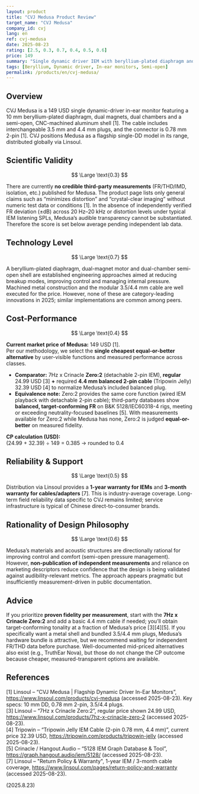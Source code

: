```yaml
---
layout: product
title: "CVJ Medusa Product Review"
target_name: "CVJ Medusa"
company_id: cvj
lang: en
ref: cvj-medusa
date: 2025-08-23
rating: [2.5, 0.3, 0.7, 0.4, 0.5, 0.6]
price: 149
summary: "Single dynamic driver IEM with beryllium-plated diaphragm and semi-open design; attractive build and bundle, but no independent measurements to substantiate performance claims"
tags: [Beryllium, Dynamic driver, In-ear monitors, Semi-open]
permalink: /products/en/cvj-medusa/
---
```

## Overview

CVJ Medusa is a 149 USD single dynamic-driver in-ear monitor featuring a 10 mm beryllium-plated diaphragm, dual magnets, dual chambers and a semi-open, CNC-machined aluminum shell [1]. The cable includes interchangeable 3.5 mm and 4.4 mm plugs, and the connector is 0.78 mm 2-pin [1]. CVJ positions Medusa as a flagship single-DD model in its range, distributed globally via Linsoul.

## Scientific Validity

$$ \Large \text{0.3} $$

There are currently **no credible third-party measurements** (FR/THD/IMD, isolation, etc.) published for Medusa. The product page lists only general claims such as “minimizes distortion” and “crystal-clear imaging” without numeric test data or conditions [1]. In the absence of independently verified FR deviation (±dB) across 20 Hz–20 kHz or distortion levels under typical IEM listening SPLs, Medusa’s audible transparency cannot be substantiated. Therefore the score is set below average pending independent lab data.

## Technology Level

$$ \Large \text{0.7} $$

A beryllium-plated diaphragm, dual-magnet motor and dual-chamber semi-open shell are established engineering approaches aimed at reducing breakup modes, improving control and managing internal pressure. Machined metal construction and the modular 3.5/4.4 mm cable are well executed for the price. However, none of these are category-leading innovations in 2025; similar implementations are common among peers.

## Cost-Performance

$$ \Large \text{0.4} $$

**Current market price of Medusa:** 149 USD [1].  
Per our methodology, we select the **single cheapest equal-or-better alternative** by user-visible functions and measured performance across classes.

- **Comparator:** 7Hz x Crinacle **Zero:2** (detachable 2-pin IEM), **regular** 24.99 USD [3] **+** required **4.4 mm balanced 2-pin cable** (Tripowin Jelly) 32.39 USD [4] to normalize Medusa’s included balanced plug.  
- **Equivalence note:** Zero:2 provides the same core function (wired IEM playback with detachable 2-pin cable); third-party databases show **balanced, target-conforming FR** on B&K 5128/IEC60318-4 rigs, meeting or exceeding neutrality-focused baselines [5]. With measurements available for Zero:2 while Medusa has none, Zero:2 is judged **equal-or-better** on measured fidelity.

**CP calculation (USD):**  
(24.99 + 32.39) ÷ 149 = 0.385 → rounded to 0.4

## Reliability & Support

$$ \Large \text{0.5} $$

Distribution via Linsoul provides a **1-year warranty for IEMs** and **3-month warranty for cables/adapters** [7]. This is industry-average coverage. Long-term field reliability data specific to CVJ remains limited; service infrastructure is typical of Chinese direct-to-consumer brands.

## Rationality of Design Philosophy

$$ \Large \text{0.6} $$

Medusa’s materials and acoustic structures are directionally rational for improving control and comfort (semi-open pressure management). However, **non-publication of independent measurements** and reliance on marketing descriptors reduce confidence that the design is being validated against audibility-relevant metrics. The approach appears pragmatic but insufficiently measurement-driven in public documentation.

## Advice

If you prioritize **proven fidelity per measurement**, start with the **7Hz x Crinacle Zero:2** and add a basic 4.4 mm cable if needed; you’ll obtain target-conforming tonality at a fraction of Medusa’s price [3][4][5]. If you specifically want a metal shell and bundled 3.5/4.4 mm plugs, Medusa’s hardware bundle is attractive, but we recommend waiting for independent FR/THD data before purchase. Well-documented mid-priced alternatives also exist (e.g., TruthEar Nova), but those do not change the CP outcome because cheaper, measured-transparent options are available.

## References

[1] Linsoul – “CVJ Medusa | Flagship Dynamic Driver In-Ear Monitors”, https://www.linsoul.com/products/cvj-medusa (accessed 2025-08-23). Key specs: 10 mm DD, 0.78 mm 2-pin, 3.5/4.4 plugs.  
[3] Linsoul – “7Hz x Crinacle Zero:2”, regular price shown 24.99 USD, https://www.linsoul.com/products/7hz-x-crinacle-zero-2 (accessed 2025-08-23).  
[4] Tripowin – “Tripowin Jelly IEM Cable (2-pin 0.78 mm, 4.4 mm)”, current price 32.39 USD, https://tripowin.com/products/tripowin-jelly (accessed 2025-08-23).  
[5] Crinacle / Hangout.Audio – “5128 IEM Graph Database & Tool”, https://graph.hangout.audio/iem/5128/ (accessed 2025-08-23).  
[7] Linsoul – "Return Policy & Warranty", 1-year IEM / 3-month cable coverage, https://www.linsoul.com/pages/return-policy-and-warranty (accessed 2025-08-23).

(2025.8.23)

